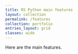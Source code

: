 ```yaml
---
title: RS Python main features
layout: collection
permalink: /features
collection: portfolio
entries_layout: grid
classes: wide
---
```

Here are the main features.